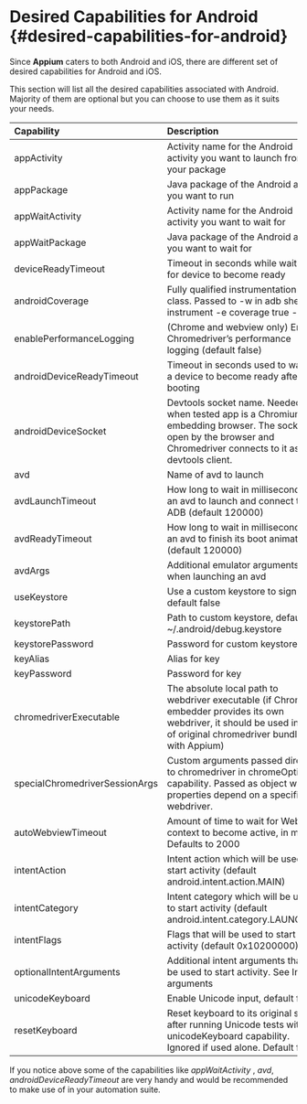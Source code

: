 # Desired Capabilities for Android {#desired-capabilities-for-android}

Since **Appium** caters to both Android and iOS, there are different set of desired capabilities for Android and iOS.

This section will list all the desired capabilities associated with Android. Majority of them are optional but you can choose to use them as it suits your needs.

| Capability | Description | Values |
| :--- | :--- | :--- |
| appActivity | Activity name for the Android activity  you want to launch from your package | MainActivity, .Settings |
| appPackage | Java package of the Android app you want to run | com.example.android.myApp, com.android.settings |
| appWaitActivity | Activity name for the Android activity  you want to wait for | SplashActivity |
| appWaitPackage | Java package of the Android app you want to wait for | com.example.android.myApp, com.android.settings |
| deviceReadyTimeout | Timeout in seconds while waiting for  device to become ready | 5 |
| androidCoverage | Fully qualified instrumentation class.  Passed to -w in adb shell am instrument -e coverage true -w | com.my.Pkg/com.my.Pkg.instrumentation.MyInstrumentation |
| enablePerformanceLogging | \(Chrome and webview only\) Enable Chromedriver’s performance logging \(default false\) | true, false |
| androidDeviceReadyTimeout | Timeout in seconds used to wait for a device to become ready after booting | e.g., 30 |
| androidDeviceSocket | Devtools socket name. Needed only when tested app is a Chromium embedding browser. The socket is open by the browser and Chromedriver connects to it as a devtools client. | e.g., chrome\_devtools\_remote |
| avd | Name of avd to launch | e.g., api19 |
| avdLaunchTimeout | How long to wait in milliseconds for an avd to launch and connect to ADB \(default 120000\) | 300000 |
| avdReadyTimeout | How long to wait in milliseconds for an avd to finish its boot animations \(default 120000\) | 300000 |
| avdArgs | Additional emulator arguments used when launching an avd | e.g., -netfast |
| useKeystore | Use a custom keystore to sign apks, default false | true or false |
| keystorePath | Path to custom keystore, default ~/.android/debug.keystore | e.g., /path/to.keystore |
| keystorePassword | Password for custom keystore | e.g., foo |
| keyAlias | Alias for key | e.g., androiddebugkey |
| keyPassword | Password for key | e.g., foo |
| chromedriverExecutable | The absolute local path to webdriver executable \(if Chromium embedder provides its own webdriver, it should be used instead of original chromedriver bundled with Appium\) | /abs/path/to/webdriver |
| specialChromedriverSessionArgs | Custom arguments passed directly to chromedriver in chromeOptions capability. Passed as object which properties depend on a specific webdriver. | e.g., {'androidDeviceSocket': 'opera\_beta\_devtools\_remote',} |
| autoWebviewTimeout | Amount of time to wait for Webview context to become active, in ms. Defaults to 2000 | e.g. 4 |
| intentAction | Intent action which will be used to start activity \(default android.intent.action.MAIN\) | e.g.android.intent.action.MAIN, android.intent.action.VIEW |
| intentCategory | Intent category which will be used to start activity \(default android.intent.category.LAUNCHER\) | e.g. android.intent.category.LAUNCHER, android.intent.category.APP\_CONTACTS |
| intentFlags | Flags that will be used to start activity \(default 0x10200000\) | e.g. 0x10200000 |
| optionalIntentArguments | Additional intent arguments that will be used to start activity. See Intent arguments | e.g. --esn, --ez, etc. |
| unicodeKeyboard | Enable Unicode input, default false | true or false |
| resetKeyboard | Reset keyboard to its original state, after running Unicode tests with unicodeKeyboard capability. Ignored if used alone. Default false | true or false |

If you notice above some of the capabilities like _appWaitActivity_ , _avd_, _androidDeviceReadyTimeout_ are very handy and would be recommended to make use of in your automation suite.

